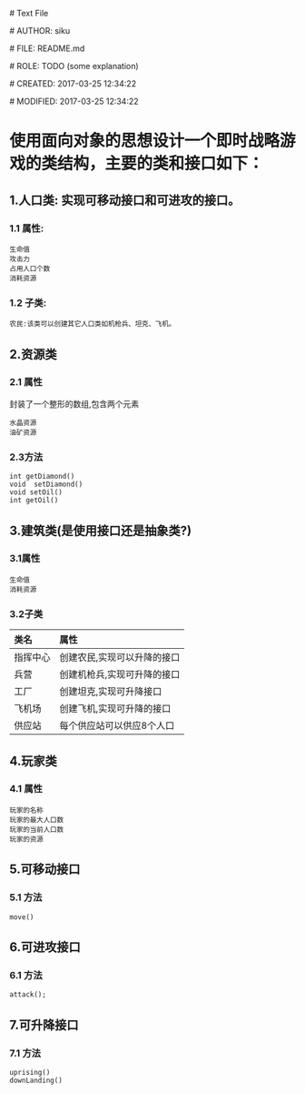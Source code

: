 \# Text File

\# AUTHOR:   siku

\# FILE:     README.md

\# ROLE:     TODO (some explanation)

\# CREATED:  2017-03-25 12:34:22

\# MODIFIED: 2017-03-25 12:34:22

# 使用面向对象的思想设计一个即时战略游戏的类结构，主要的类和接口如下：

## 1.人口类: 实现可移动接口和可进攻的接口。
### 1.1 属性:
    生命值
    攻击力
    占用人口个数
    消耗资源

### 1.2 子类:
    农民:该类可以创建其它人口类如机枪兵、坦克、飞机。
## 2.资源类
### 2.1 属性
封装了一个整形的数组,包含两个元素

    水晶资源
    油矿资源
### 2.3方法
    int getDiamond()
    void  setDiamond()
    void setOil()
    int getOil()
## 3.建筑类(是使用接口还是抽象类?)
### 3.1属性
    生命值
    消耗资源
### 3.2子类
|类名|属性|
|:-| :-|
|指挥中心|创建农民,实现可以升降的接口|
|兵营|创建机枪兵,实现可升降的接口|
|工厂|创建坦克,实现可升降接口|
|飞机场|创建飞机,实现可升降的接口|
|供应站|每个供应站可以供应8个人口|

## 4.玩家类
### 4.1 属性
    玩家的名称
    玩家的最大人口数
    玩家的当前人口数
    玩家的资源
## 5.可移动接口
### 5.1 方法
    move()     
## 6.可进攻接口
### 6.1 方法
    attack();
## 7.可升降接口
### 7.1 方法
    uprising()
    downLanding()
